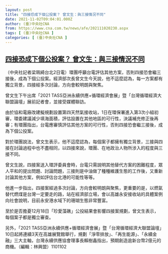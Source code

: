 ```yaml
---
layout: post
title: "四接恐成下個公投案？ 曾文生：與三接情況不同"
date: 2021-11-02T09:04:01.000Z
author: (臺)中央社CNA
from: https://www.cna.com.tw/news/afe/202111020230.aspx
tags: [ (臺)中央社CNA ]
categories: [ (臺)中央社CNA ]
---
```

<!--1635843841000-->
[四接恐成下個公投案？ 曾文生：與三接情況不同](https://www.cna.com.tw/news/afe/202111020230.aspx)
------

<div>
<div></div><div><p>（中央社記者梁珮綺台北2日電）環團呼籲台電評估其他方案，否則四接恐會繼三接後，成為下個公投案。經濟部次長曾文生今天說，他不這麼認為，每一方案都有獨立背景，四接經多次討論，方向會較明朗與聚焦。</p><p>曾文生下午出席「2021 TASS亞洲永續供應+循環經濟會展」暨「台灣循環經濟大聯盟論壇」展前記者會，並接受媒體聯訪。</p><p>由於協和電廠改建擬規劃設置第四天然氣接收站，1日在環保署進入第3次小組初審，環委建議減少填海面積，評估設置在其他地區的可行性，決議補充修正後再審；有環團指出，台電應審慎評估其他方案的可行性，否則四接恐會繼三接後，成為下個公投案。</p><p>對於環團說法，曾文生表示，他不這麼認為，每個案子都擁有獨立背景，三接與四接在討論過程中也不盡相同，以四接來說，環團、在地政治人物所涉入的程度與三接不同。</p><p>曾文生說，四接案送入環評委員會時，台電只需說明其他替代方案的困難程度，眾人平和的提出問題、討論問題，三接則是中油做了種種維護生態的工作後，又重新討論其他方案，例如評估台北港的可能性等等。</p><p>他進一步指出，四接案經過多次討論，方向會較明朗與聚焦，更重要的是，以燃氣替代燃煤是台灣一定要走的路，站在經濟部立場，會以高雄永安接收站的具體案例向社會說明，目前永安港水域下的珊瑚生態非常豐富。</p><p>至於是否擔憂12月18日「珍愛藻礁」公投結果會影響四接案規劃，曾文生表示，每個案子都是獨立審查。</p><p>另外，「2021 TASS亞洲永續供應+循環經濟會展」暨「台灣循環經濟大聯盟論壇」10日起將連續3天在高雄展覽館舉行，規劃「淨零排放」、「再生能源」、「永續金融」三大主軸，台灣永續供應協會理事長賴樹鑫指出，預期創造逾新台幣2億元的商機。（編輯：林興盟）1101102</p></div>
</div>
